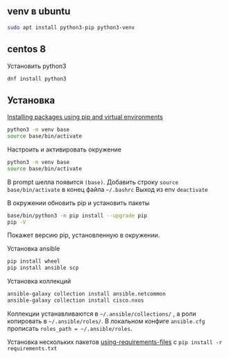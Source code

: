 ## venv в ubuntu

```sh
sudo apt install python3-pip python3-venv
```
## centos 8

Установить python3
```sh
dnf install python3
```

## Установка

[Installing packages using pip and virtual environments](https://packaging.python.org/guides/installing-using-pip-and-virtual-environments/)

```sh
python3 -m venv base
source base/bin/activate
```
Настроить и активировать окружение
```sh
python3 -m venv base
source base/bin/activate
```
В prompt шелла появится `(base)`. Добавить строку `source base/bin/activate` в конец файла `~/.bashrc`
Выход из env `deactivate`

В окружении обновить pip и установить пакеты
```sh
base/bin/python3 -m pip install --upgrade pip
pip -V
```
Покажет версию pip, установленную в окружении.


Установка ansible
```sh
pip install wheel
pip install ansible scp
```
Установка коллекций
```sh
ansible-galaxy collection install ansible.netcommon
ansible-galaxy collection install cisco.nxos
```
Коллекции устанавливаются в `~/.ansible/collections/` , а роли копировать в `~/.ansible/roles/`. В локальном конфиге `ansible.cfg` прописать `roles_path = ~/.ansible/roles`.

Установка нескольких пакетов [using-requirements-files](https://packaging.python.org/guides/installing-using-pip-and-virtual-environments/#using-requirements-files) c `pip install -r requirements.txt`
